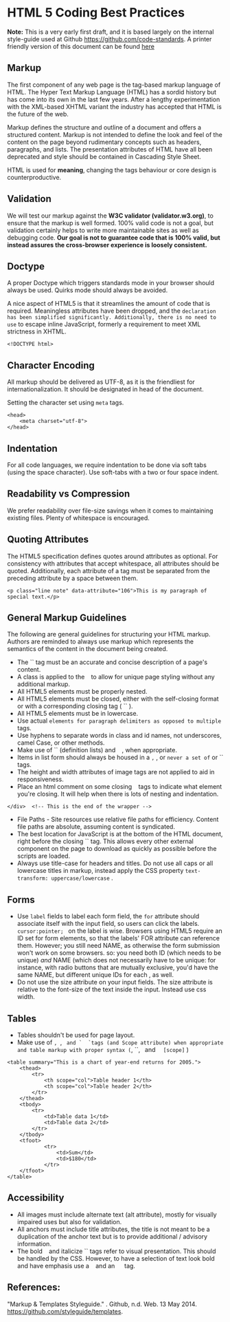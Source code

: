 


# HTML 5 Coding Best Practices

**Note:** This is a very early first draft, and it is based largely on the internal style-guide used at Github https://github.com/code-standards. A printer friendly version of this document can be found [here](http://sweb2.dmit.nait.ca/mday/html/coding-practice.html)

## Markup

The first component of any web page is the tag-based markup language of HTML. The Hyper Text Markup Language (HTML) has a sordid history but has come into its own in the last few years. After a lengthy experimentation with the XML-based XHTML variant the industry has accepted that HTML is the future of the web.

Markup defines the structure and outline of a document and offers a structured content. Markup is not intended to define the look and feel of the content on the page beyond rudimentary concepts such as headers, paragraphs, and lists. The presentation attributes of HTML have all been deprecated and style should be contained in Cascading Style Sheet.

HTML is used for **meaning**, changing the tags behaviour or core design is counterproductive.

## Validation

We will test our markup against the **W3C validator (validator.w3.org)**, to ensure that the markup is well formed. 100% valid code is not a goal, but validation certainly helps to write more maintainable sites as well as debugging code. **Our goal is not to guarantee code that is 100% valid, but instead assures the cross-browser experience is loosely consistent.**

## Doctype

A proper Doctype which triggers standards mode in your browser should always be used. Quirks mode should always be avoided.

A nice aspect of HTML5 is that it streamlines the amount of code that is required. Meaningless attributes have been dropped, and the `` declaration has been simplified significantly. Additionally, there is no need to use `` to escape inline JavaScript, formerly a requirement to meet XML strictness in XHTML.

```
<!DOCTYPE html> 
```

## Character Encoding

All markup should be delivered as UTF-8, as it is the friendliest for internationalization. It should be designated in head of the document.

Setting the character set using `meta` tags.

```
<head>
    <meta charset="utf-8">
</head>
```

## Indentation

For all code languages, we require indentation to be done via soft tabs (using the space character). Use soft-tabs with a two or four space indent.

## Readability vs Compression

We prefer readability over file-size savings when it comes to maintaining existing files. Plenty of whitespace is encouraged.

## Quoting Attributes

The HTML5 specification defines quotes around attributes as optional. For consistency with attributes that accept whitespace, all attributes should be quoted. Additionally, each attribute of a tag must be separated from the preceding attribute by a space between them.

```
<p class="line note" data-attribute="106">This is my paragraph of special text.</p> 
```

## General Markup Guidelines

The following are general guidelines for structuring your HTML markup. Authors are reminded to always use markup which represents the semantics of the content in the document being created.

* The `` tag must be an accurate and concise description of a page's content.
* A class is applied to the ` ` to allow for unique page styling without any additional markup.
* All HTML5 elements must be properly nested.
* All HTML5 elements must be closed, either with the self-closing format or with a corresponding closing tag ( `` ).
* All HTML5 elements must be in lowercase.
* Use actual `` elements for paragraph delimiters as opposed to multiple `` tags.
* Use hyphens to separate words in class and id names, not underscores, camel Case, or other methods.
* Make use of `` (definition lists) and ` ` , when appropriate.
* Items in list form should always be housed in a `` , `` , or `` never a set of `` or `` tags.
* The height and width attributes of image tags are not applied to aid in responsiveness.
* Place an html comment on some closing ` ` tags to indicate what element you're closing. It will help when there is lots of nesting and indentation.

```
</div>  <!-- This is the end of the wrapper --> 
```

* File Paths - Site resources use relative file paths for efficiency. Content file paths are absolute, assuming content is syndicated.
* The best location for JavaScript is at the bottom of the HTML document, right before the closing `` tag. This allows every other external component on the page to download as quickly as possible before the scripts are loaded.
* Always use title-case for headers and titles. Do not use all caps or all lowercase titles in markup, instead apply the CSS property `text-transform: uppercase/lowercase` .

## Forms

* Use `label` fields to label each form field, the `for` attribute should associate itself with the input field, so users can click the labels. `cursor:pointer; ` on the label is wise. Browsers using HTML5 require an ID set for form elements, so that the labels' FOR attribute can reference them. However; you still need NAME, as otherwise the form submission won't work on some browsers. so: you need both ID (which needs to be unique) *and* NAME (which does not necessarily have to be unique: for instance, with radio buttons that are mutually exclusive, you'd have the same NAME, but different unique IDs for each , as well.
* Do not use the size attribute on your input fields. The size attribute is relative to the font-size of the text inside the input. Instead use css width.

## Tables

* Tables shouldn't be used for page layout.
* Make use of ``, ``, `` and `  `tags (and Scope attribute) when appropriate and table markup with proper syntax (``, ``, ` `and `  [scope]` )

```
<table summary="This is a chart of year-end returns for 2005.">
    <thead>
        <tr>
            <th scope="col">Table header 1</th>
            <th scope="col">Table header 2</th>
        </tr>
    </thead>
    <tbody>
        <tr>
            <td>Table data 1</td>
            <td>Table data 2</td>
        </tr>
    </tbody>
    <tfoot>
            <tr>
                <td>Sum</td>
                <td>$180</td>
            </tr>
    </tfoot>
</table>
 ```
    
## Accessibility

* All images must include alternate text (alt attribute), mostly for visually impaired uses but also for validation.
* All anchors must include title attributes, the title is not meant to be a duplication of the anchor text but is to provide additional / advisory information.
* The bold ` ` and italicize `` tags refer to visual presentation. This should be handled by the CSS. However, to have a selection of text look bold and have emphasis use a ` ` and an `  ` tag.

## References:

"Markup &amp; Templates Styleguide." . Github, n.d. Web. 13 May 2014. https://github.com/styleguide/templates.

[1]: http://sweb2.dmit.nait.ca/Images/DMIT-HTML5-Coding-Best-Practices.pdf
  